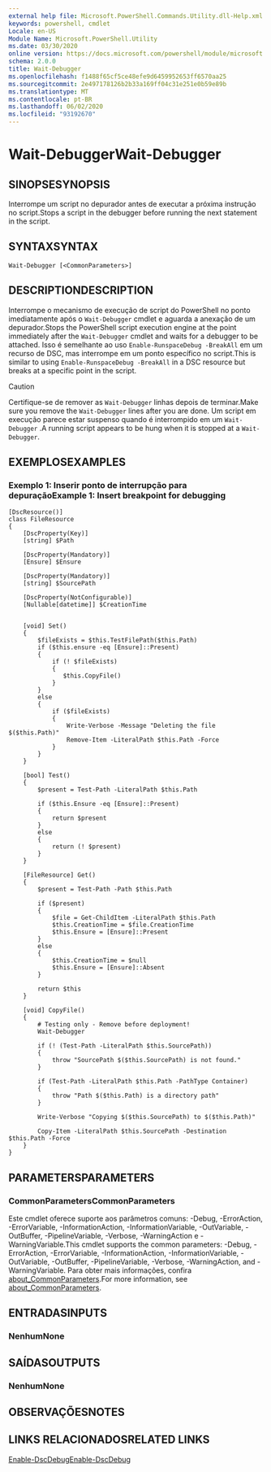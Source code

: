 ```yaml
---
external help file: Microsoft.PowerShell.Commands.Utility.dll-Help.xml
keywords: powershell, cmdlet
Locale: en-US
Module Name: Microsoft.PowerShell.Utility
ms.date: 03/30/2020
online version: https://docs.microsoft.com/powershell/module/microsoft.powershell.utility/wait-debugger?view=powershell-7&WT.mc_id=ps-gethelp
schema: 2.0.0
title: Wait-Debugger
ms.openlocfilehash: f1488f65cf5ce48efe9d6459952653ff6570aa25
ms.sourcegitcommit: 2e497178126b2b33a169ff04c31e251e0b59e89b
ms.translationtype: MT
ms.contentlocale: pt-BR
ms.lasthandoff: 06/02/2020
ms.locfileid: "93192670"
---
```

# <span data-ttu-id="26d0f-103">Wait-Debugger</span><span class="sxs-lookup"><span data-stu-id="26d0f-103">Wait-Debugger</span></span>

## <span data-ttu-id="26d0f-104">SINOPSE</span><span class="sxs-lookup"><span data-stu-id="26d0f-104">SYNOPSIS</span></span>
<span data-ttu-id="26d0f-105">Interrompe um script no depurador antes de executar a próxima instrução no script.</span><span class="sxs-lookup"><span data-stu-id="26d0f-105">Stops a script in the debugger before running the next statement in the script.</span></span>

## <span data-ttu-id="26d0f-106">SYNTAX</span><span class="sxs-lookup"><span data-stu-id="26d0f-106">SYNTAX</span></span>

```
Wait-Debugger [<CommonParameters>]
```

## <span data-ttu-id="26d0f-107">DESCRIPTION</span><span class="sxs-lookup"><span data-stu-id="26d0f-107">DESCRIPTION</span></span>

<span data-ttu-id="26d0f-108">Interrompe o mecanismo de execução de script do PowerShell no ponto imediatamente após o `Wait-Debugger` cmdlet e aguarda a anexação de um depurador.</span><span class="sxs-lookup"><span data-stu-id="26d0f-108">Stops the PowerShell script execution engine at the point immediately after the `Wait-Debugger` cmdlet and waits for a debugger to be attached.</span></span> <span data-ttu-id="26d0f-109">Isso é semelhante ao uso `Enable-RunspaceDebug -BreakAll` em um recurso de DSC, mas interrompe em um ponto específico no script.</span><span class="sxs-lookup"><span data-stu-id="26d0f-109">This is similar to using `Enable-RunspaceDebug -BreakAll` in a DSC resource but breaks at a specific point in the script.</span></span>

> [!CAUTION]
> <span data-ttu-id="26d0f-110">Certifique-se de remover as `Wait-Debugger` linhas depois de terminar.</span><span class="sxs-lookup"><span data-stu-id="26d0f-110">Make sure you remove the `Wait-Debugger` lines after you are done.</span></span> <span data-ttu-id="26d0f-111">Um script em execução parece estar suspenso quando é interrompido em um `Wait-Debugger` .</span><span class="sxs-lookup"><span data-stu-id="26d0f-111">A running script appears to be hung when it is stopped at a `Wait-Debugger`.</span></span>

## <span data-ttu-id="26d0f-112">EXEMPLOS</span><span class="sxs-lookup"><span data-stu-id="26d0f-112">EXAMPLES</span></span>

### <span data-ttu-id="26d0f-113">Exemplo 1: Inserir ponto de interrupção para depuração</span><span class="sxs-lookup"><span data-stu-id="26d0f-113">Example 1: Insert breakpoint for debugging</span></span>

```
[DscResource()]
class FileResource
{
    [DscProperty(Key)]
    [string] $Path

    [DscProperty(Mandatory)]
    [Ensure] $Ensure

    [DscProperty(Mandatory)]
    [string] $SourcePath

    [DscProperty(NotConfigurable)]
    [Nullable[datetime]] $CreationTime


    [void] Set()
    {
        $fileExists = $this.TestFilePath($this.Path)
        if ($this.ensure -eq [Ensure]::Present)
        {
            if (! $fileExists)
            {
               $this.CopyFile()
            }
        }
        else
        {
            if ($fileExists)
            {
                Write-Verbose -Message "Deleting the file $($this.Path)"
                Remove-Item -LiteralPath $this.Path -Force
            }
        }
    }

    [bool] Test()
    {
        $present = Test-Path -LiteralPath $this.Path

        if ($this.Ensure -eq [Ensure]::Present)
        {
            return $present
        }
        else
        {
            return (! $present)
        }
    }

    [FileResource] Get()
    {
        $present = Test-Path -Path $this.Path

        if ($present)
        {
            $file = Get-ChildItem -LiteralPath $this.Path
            $this.CreationTime = $file.CreationTime
            $this.Ensure = [Ensure]::Present
        }
        else
        {
            $this.CreationTime = $null
            $this.Ensure = [Ensure]::Absent
        }

        return $this
    }

    [void] CopyFile()
    {
        # Testing only - Remove before deployment!
        Wait-Debugger

        if (! (Test-Path -LiteralPath $this.SourcePath))
        {
            throw "SourcePath $($this.SourcePath) is not found."
        }

        if (Test-Path -LiteralPath $this.Path -PathType Container)
        {
            throw "Path $($this.Path) is a directory path"
        }

        Write-Verbose "Copying $($this.SourcePath) to $($this.Path)"

        Copy-Item -LiteralPath $this.SourcePath -Destination $this.Path -Force
    }
}
```

## <span data-ttu-id="26d0f-114">PARAMETERS</span><span class="sxs-lookup"><span data-stu-id="26d0f-114">PARAMETERS</span></span>

### <span data-ttu-id="26d0f-115">CommonParameters</span><span class="sxs-lookup"><span data-stu-id="26d0f-115">CommonParameters</span></span>

<span data-ttu-id="26d0f-116">Este cmdlet oferece suporte aos parâmetros comuns: -Debug, -ErrorAction, -ErrorVariable, -InformationAction, -InformationVariable, -OutVariable, -OutBuffer, -PipelineVariable, -Verbose, -WarningAction e -WarningVariable.</span><span class="sxs-lookup"><span data-stu-id="26d0f-116">This cmdlet supports the common parameters: -Debug, -ErrorAction, -ErrorVariable, -InformationAction, -InformationVariable, -OutVariable, -OutBuffer, -PipelineVariable, -Verbose, -WarningAction, and -WarningVariable.</span></span> <span data-ttu-id="26d0f-117">Para obter mais informações, confira [about_CommonParameters](../Microsoft.PowerShell.Core/About/about_CommonParameters.md).</span><span class="sxs-lookup"><span data-stu-id="26d0f-117">For more information, see [about_CommonParameters](../Microsoft.PowerShell.Core/About/about_CommonParameters.md).</span></span>

## <span data-ttu-id="26d0f-118">ENTRADAS</span><span class="sxs-lookup"><span data-stu-id="26d0f-118">INPUTS</span></span>

### <span data-ttu-id="26d0f-119">Nenhum</span><span class="sxs-lookup"><span data-stu-id="26d0f-119">None</span></span>

## <span data-ttu-id="26d0f-120">SAÍDAS</span><span class="sxs-lookup"><span data-stu-id="26d0f-120">OUTPUTS</span></span>

### <span data-ttu-id="26d0f-121">Nenhum</span><span class="sxs-lookup"><span data-stu-id="26d0f-121">None</span></span>

## <span data-ttu-id="26d0f-122">OBSERVAÇÕES</span><span class="sxs-lookup"><span data-stu-id="26d0f-122">NOTES</span></span>

## <span data-ttu-id="26d0f-123">LINKS RELACIONADOS</span><span class="sxs-lookup"><span data-stu-id="26d0f-123">RELATED LINKS</span></span>

[<span data-ttu-id="26d0f-124">Enable-DscDebug</span><span class="sxs-lookup"><span data-stu-id="26d0f-124">Enable-DscDebug</span></span>](/powershell/module/PSDesiredStateConfiguration/Enable-DscDebug)

